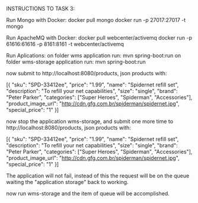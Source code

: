 INSTRUCTIONS TO TASK 3:

Run Mongo with Docker:
docker pull mongo
docker run -p 27017:27017 -t mongo

Run ApacheMQ with Docker:
docker pull webcenter/activemq
docker run -p 61616:61616 -p 8161:8161 -t webcenter/activemq

Run Aplications:
on folder wms application run: mvn spring-boot:run
on folder wms-storage application run: mvn spring-boot:run

now submit to http://localhost:8080/products, json products with: 

[{
  "sku": "SPD-33412ee",
  "price": "1.99",
  "name": "Spidernet refill set",
  "description": "To refill your net capabilities",
  "size": "single",
  "brand": "Peter Parker",
  "categories": ["Super Heroes", "Spiderman", "Accessories"],
  "product_image_url": "http://cdn.gfg.com.br/spiderman/spidernet.jpg",
  "special_price": "1"
}]

now stop the application wms-storage, and submit one more time to http://localhost:8080/products, json products with: 

[{
  "sku": "SPD-33412ee",
  "price": "1.99",
  "name": "Spidernet refill set",
  "description": "To refill your net capabilities",
  "size": "single",
  "brand": "Peter Parker",
  "categories": ["Super Heroes", "Spiderman", "Accessories"],
  "product_image_url": "http://cdn.gfg.com.br/spiderman/spidernet.jpg",
  "special_price": "1"
}]

The application will not fail, instead of this the request will be on the queue waiting the "application storage" back to working.

now run wms-storage and the item of queue will be accomplished.

